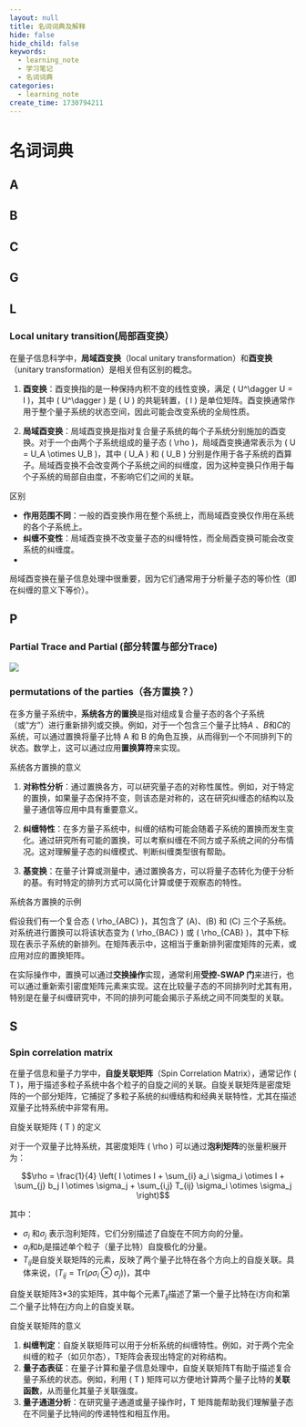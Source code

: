 ```yaml
---
layout: null
title: 名词词典及解释
hide: false
hide_child: false
keywords:
  - learning_note
  - 学习笔记
  - 名词词典
categories:
  - learning_note
create_time: 1730794211
---
```



# 名词词典

## A

## B

## C

## G

## L

### Local unitary transition(局部酉变换）

在量子信息科学中，**局域酉变换**（local unitary transformation）和**酉变换**（unitary transformation）是相关但有区别的概念。

1.  **酉变换**：酉变换指的是一种保持内积不变的线性变换，满足 \( U^\dagger U = I \)，其中 \( U^\dagger \) 是 \( U \) 的共轭转置，\( I \) 是单位矩阵。酉变换通常作用于整个量子系统的状态空间，因此可能会改变系统的全局性质。

1.  **局域酉变换**：局域酉变换是指对复合量子系统的每个子系统分别施加的酉变换。对于一个由两个子系统组成的量子态 \( \rho \)，局域酉变换通常表示为 \( U = U_A \otimes U_B \)，其中 \( U_A \) 和 \( U_B \) 分别是作用于各子系统的酉算子。局域酉变换不会改变两个子系统之间的纠缠度，因为这种变换只作用于每个子系统的局部自由度，不影响它们之间的关联。

区别

-  **作用范围不同**：一般的酉变换作用在整个系统上，而局域酉变换仅作用在系统的各个子系统上。
-  **纠缠不变性**：局域酉变换不改变量子态的纠缠特性，而全局酉变换可能会改变系统的纠缠度。
- 
局域酉变换在量子信息处理中很重要，因为它们通常用于分析量子态的等价性（即在纠缠的意义下等价）。

## P

### Partial Trace and Partial (部分转置与部分Trace)

<img src="/assets/ZTvnbDrT4oUiivxtsKucL55mnwc.png" src-width="1280" class="markdown-img m-auto" src-height="1250" align="center"/>

### permutations of the parties（各方置换？）

在多方量子系统中，**系统各方的置换**是指对组成复合量子态的各个子系统（或“方”）进行重新排列或交换。例如，对于一个包含三个量子比特$A$ 、$B$和$C$的系统，可以通过置换将量子比特 A 和 B 的角色互换，从而得到一个不同排列下的状态。数学上，这可以通过应用**置换算符**来实现。

系统各方置换的意义

1.  **对称性分析**：通过置换各方，可以研究量子态的对称性属性。例如，对于特定的置换，如果量子态保持不变，则该态是对称的，这在研究纠缠态的结构以及量子通信等应用中具有重要意义。

1.  **纠缠特性**：在多方量子系统中，纠缠的结构可能会随着子系统的置换而发生变化。通过研究所有可能的置换，可以考察纠缠在不同方或子系统之间的分布情况。这对理解量子态的纠缠模式、判断纠缠类型很有帮助。

1.  **基变换**：在量子计算或测量中，通过置换各方，可以将量子态转化为便于分析的基。有时特定的排列方式可以简化计算或便于观察态的特性。

系统各方置换的示例

假设我们有一个复合态 \( \rho_{ABC} \)，其包含了 \(A\)、\(B\) 和 \(C\) 三个子系统。对系统进行置换可以将该状态变为 \( \rho_{BAC} \) 或 \( \rho_{CAB} \)，其中下标现在表示子系统的新排列。在矩阵表示中，这相当于重新排列密度矩阵的元素，或应用对应的置换矩阵。

在实际操作中，置换可以通过**交换操作**实现，通常利用**受控-SWAP 门**来进行，也可以通过重新索引密度矩阵元素来实现。这在比较量子态的不同排列时尤其有用，特别是在量子纠缠研究中，不同的排列可能会揭示子系统之间不同类型的关联。

## S

### Spin correlation matrix

在量子信息和量子力学中，**自旋关联矩阵**（Spin Correlation Matrix），通常记作 \( T \)，用于描述多粒子系统中各个粒子的自旋之间的关联。自旋关联矩阵是密度矩阵的一个部分矩阵，它捕捉了多粒子系统的纠缠结构和经典关联特性，尤其在描述双量子比特系统中非常有用。

自旋关联矩阵 \( T \) 的定义

对于一个双量子比特系统，其密度矩阵 \( \rho \) 可以通过**泡利矩阵**的张量积展开为：

$$\rho = \frac{1}{4} \left( I \otimes I + \sum_{i} a_i \sigma_i \otimes I + \sum_{j} b_j I \otimes \sigma_j + \sum_{i,j} T_{ij} \sigma_i \otimes \sigma_j \right)$$

其中：

- $\sigma_i$ 和$\sigma_j$ 表示泡利矩阵，它们分别描述了自旋在不同方向的分量。
- $a_i$和$b_i$是描述单个粒子（量子比特）自旋极化的分量。
- $T_{ij}$是自旋关联矩阵的元素，反映了两个量子比特在各个方向上的自旋关联。具体来说，$( T_{ij} = \text{Tr}(\rho\sigma_i \otimes \sigma_j) )$，其中 

自旋关联矩阵3*3的实矩阵，其中每个元素$T_{ij}$描述了第一个量子比特在i方向和第二个量子比特在j方向上的自旋关联。

自旋关联矩阵的意义

1.  **纠缠判定**：自旋关联矩阵可以用于分析系统的纠缠特性。例如，对于两个完全纠缠的粒子（如贝尔态），T矩阵会表现出特定的对称结构。
2.  **量子态表征**：在量子计算和量子信息处理中，自旋关联矩阵T有助于描述复合量子系统的状态。例如，利用 \( T \) 矩阵可以方便地计算两个量子比特的**关联函数**，从而量化其量子关联强度。
3.  **量子通道分析**：在研究量子通道或量子操作时，T 矩阵能帮助我们理解量子态在不同量子比特间的传递特性和相互作用。

